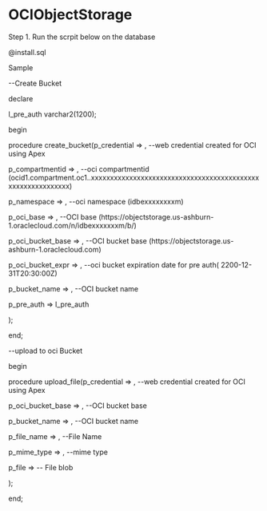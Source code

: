 # OCIObjectStorage
<p> Step 1. Run the scrpit below on the database </p>
           <p>@install.sql</p>

<p>Sample </p>
<p>--Create Bucket</p>
<p> declare</p>
<p>l_pre_auth varchar2(1200);</p>
<p>begin</p>
    <p>procedure create_bucket(p_credential               =>   , --web credential created for OCI using Apex </p>
	                            <p>p_compartmentid        =>   , --oci compartmentid (ocid1.compartment.oc1..xxxxxxxxxxxxxxxxxxxxxxxxxxxxxxxxxxxxxxxxxxxxxxxxxxxxxxxxxxxx)</p>
	                            <p>p_namespace            =>   , --oci namespace (idbexxxxxxxxm)</p>
								<p>p_oci_base             =>   , --OCI base (https://objectstorage.us-ashburn-1.oraclecloud.com/n/idbexxxxxxxm/b/)</p>
								<p>p_oci_bucket_base      =>   , --OCI bucket base (https://objectstorage.us-ashburn-1.oraclecloud.com)</p>
								<p>p_oci_bucket_expr      =>   , --oci bucket expiration date for pre auth( 2200-12-31T20:30:00Z)</p>
								<p>p_bucket_name          =>   , --OCI bucket name </p>
								<p>p_pre_auth             => l_pre_auth</p>
								<p>);</p>
								
								
<p>end;</p>					

<p>--upload to oci Bucket</p>
<p>begin</p>
	<p>procedure upload_file(p_credential        =>   ,  --web credential created for OCI using Apex</p>
						  <p>p_oci_bucket_base   =>   ,  --OCI bucket base </p>
						  <p>p_bucket_name       =>   ,  --OCI bucket name </p>
						  <p>p_file_name         =>   ,  --File Name</p>
						  <p>p_mime_type         =>   ,  --mime type</p>
						  <p>p_file              =>      -- File blob</p>
						  <p>);</p>
<p>end;</p>
